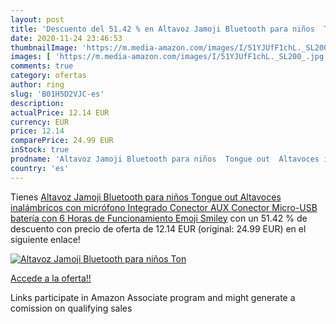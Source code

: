 ```yaml
---
layout: post
title: 'Descuento del 51.42 % en Altavoz Jamoji Bluetooth para niños  Ton'
date: 2020-11-24 23:46:53
thumbnailImage: 'https://m.media-amazon.com/images/I/51YJUfF1chL._SL200_.jpg'
images: [ 'https://m.media-amazon.com/images/I/51YJUfF1chL._SL200_.jpg' ]
comments: true
category: ofertas
author: ring
slug: 'B01H5D2VJC-es'
description:
actualPrice: 12.14 EUR
currency: EUR
price: 12.14
comparePrice: 24.99 EUR
inStock: true
prodname: 'Altavoz Jamoji Bluetooth para niños  Tongue out  Altavoces inalámbricos con micrófono Integrado  Conector AUX  Conector Micro-USB  batería con 6 Horas de Funcionamiento  Emoji  Smiley'
country: 'es'
---
```


Tienes [Altavoz Jamoji Bluetooth para niños  Tongue out  Altavoces inalámbricos con micrófono Integrado  Conector AUX  Conector Micro-USB  batería con 6 Horas de Funcionamiento  Emoji  Smiley](https://www.amazon.es/dp/B01H5D2VJC/?tag=tolees-21) con un 51.42 % de descuento con precio de oferta de 12.14 EUR (original: 24.99 EUR) en el siguiente enlace!

[![Altavoz Jamoji Bluetooth para niños  Ton](https://m.media-amazon.com/images/I/51YJUfF1chL._SL200_.jpg)](https://www.amazon.es/dp/B01H5D2VJC/?tag=tolees-21)

[Accede a la oferta!!](https://www.amazon.es/dp/B01H5D2VJC/?tag=tolees-21)

Links participate in Amazon Associate program and might generate a comission on qualifying sales


